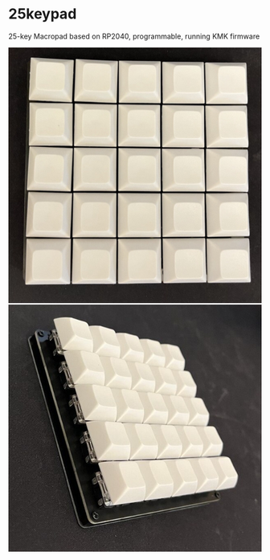 # 25keypad
25-key Macropad based on RP2040, programmable, running KMK firmware

<img src="https://github.com/tommy-tg/25keypad/blob/main/v1/assembled.jpg">
<img src="https://github.com/tommy-tg/25keypad/blob/main/v1/assembled1.jpg">
